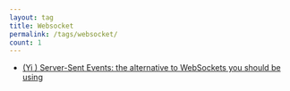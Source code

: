 ```yaml
---
layout: tag
title: Websocket
permalink: /tags/websocket/
count: 1
---
```


- [(Yi ) Server-Sent Events: the alternative to WebSockets you should be using](https://yeshan333.github.io/2023/03/11/sse-websocket/)
